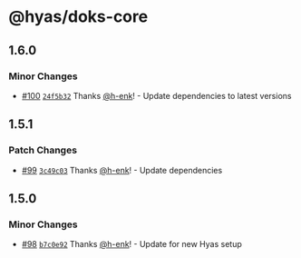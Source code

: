 # @hyas/doks-core

## 1.6.0

### Minor Changes

- [#100](https://github.com/gethyas/doks-core/pull/100) [`24f5b32`](https://github.com/gethyas/doks-core/commit/24f5b3288b61c66e973a7bee181182d9f5b5d0f2) Thanks [@h-enk](https://github.com/h-enk)! - Update dependencies to latest versions

## 1.5.1

### Patch Changes

- [#99](https://github.com/gethyas/doks-core/pull/99) [`3c49c03`](https://github.com/gethyas/doks-core/commit/3c49c03431a80122c469fca5a424d33880426432) Thanks [@h-enk](https://github.com/h-enk)! - Update dependencies

## 1.5.0

### Minor Changes

- [#98](https://github.com/gethyas/doks-core/pull/98) [`b7c0e92`](https://github.com/gethyas/doks-core/commit/b7c0e9213db02e86dee08617d1e89b6e24a70687) Thanks [@h-enk](https://github.com/h-enk)! - Update for new Hyas setup
